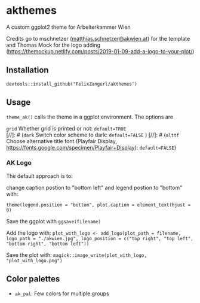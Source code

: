 # akthemes

A custom ggplot2 theme for Arbeiterkammer Wien

Credits go to mschnetzer (matthias.schnetzer@akwien.at) for the template and Thomas Mock for the logo adding (https://themockup.netlify.com/posts/2019-01-09-add-a-logo-to-your-plot/) 

## Installation

`devtools::install_github("FelixZangerl/akthemes")`

## Usage

`theme_ak()` calls the theme in a ggplot environment. The options are

`grid`  Whether grid is printed or not: `default=TRUE`  
[//]: # (`dark`  Switch color scheme to dark: `default=FALSE`  )
[//]: # (`alttf` Choose alternative title font (Playfair Display, https://fonts.google.com/specimen/Playfair+Display): `default=FALSE`)


### AK Logo

The default approach is to:

change caption postion to "bottom left" and legend postion to "bottom" with: 

`theme(legend.position = "bottom", plot.caption = element_text(hjust = 0)`

Save the ggplot with `ggsave(filename)`

Add the logo with: `plot_with_logo <- add_logo(plot_path = filename, logo_path = "./akwien.jpg", logo_position = c("top right", "top left", "bottom right", "bottom left"))`

Save the plot with: `magick::image_write(plot_with_logo, "plot_with_logo.png")`


## Color palettes

* `ak_pal`: Few colors for multiple groups

